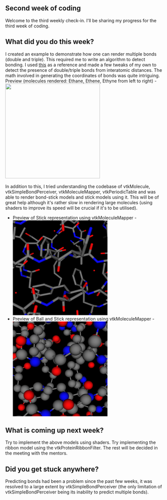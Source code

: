 <h2>Second week of coding </h2>
<p>Welcome to the third weekly check-in. I'll be sharing my progress for the third week of coding.</p>
<h2> What did you do this week? </h2>
<p> I created an example to demonstrate how one can render multiple bonds (double and triple). This required me to write an algorithm to detect bonding. I used <a href="https://www.kaggle.com/aekoch95/bonds-from-structure-data">this</a> as a reference and made a few tweaks of my own to detect the presence of double/triple bonds from interatomic distances. The math involved in generating the coordinates of bonds was quite intriguing.
<br> 
  Preview (molecules rendered: Ethane, Ethene, Ethyne from left to right) - 
<br>
<img height="300" src="https://user-images.githubusercontent.com/65067354/122672109-7d040c80-d1e7-11eb-815d-1d07fe47bbc4.png" width="300">
<br>
</p>
<p>
 In addition to this, I tried understanding the codebase of vtkMolecule, vtkSimpleBondPerceiver, vtkMoleculeMapper, vtkPeriodicTable and was able to render bond-stick models and stick models using it.
This will be of great help although it's rather slow in rendering large molecules (using shaders to improve its speed will be crucial if it's to be utilised).
</p><ul>
<li>Preview of Stick representation using vtkMoleculeMapper - 
<br>
<img height="300" src="https://github.com/SunTzunami/gsoc2021_blog_data/blob/master/visuals/week2_wire_rep.png?raw=true" width="300">
</li>
<li>Preview of Ball and Stick representation using vtkMoleculeMapper - 
<br>
<img height="300" src="https://github.com/SunTzunami/gsoc2021_blog_data/blob/master/visuals/week2_bs_rep.png?raw=true" width="300">
<br>
</li>
</ul>
<p></p>
<h2>What is coming up next week?</h2>
<p>Try to implement the above models using shaders. Try implementing the ribbon model using the vtkProteinRibbonFilter. The rest will be decided in the meeting with the mentors.</p>
<h2>Did you get stuck anywhere?</h2>
<p> Predicting bonds had been a problem since the past few weeks, it was resolved to a large extent by vtkSimpleBondPerceiver (the only limitation of vtkSimpleBondPerceiver being its inability to predict multiple bonds).
</p>
